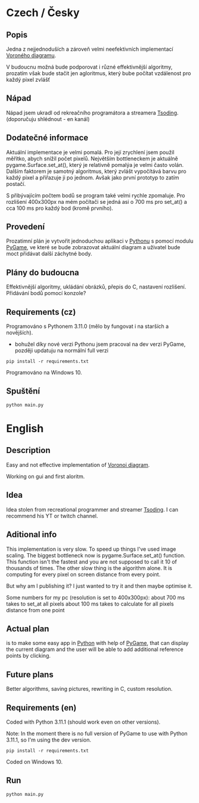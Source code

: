 # Czech / Česky
## Popis 
Jedna z nejjednoduších a zároveň velmi neefektivních implementací 
[Voroného diagramu](https://cs.wikipedia.org/wiki/Voroného_diagram). 

V budoucnu možná bude podporovat i různé effektivnější algoritmy, 
prozatím však bude stačit jen agloritmus, který bube počítat vzdálenost
pro každý pixel zvlášť

## Nápad
Nápad jsem ukradl od rekreačního programátora a streamera [Tsoding](https://www.youtube.com/watch?v=kT-Mz87-HcQ). (doporučuju shlédnout - en kanál)

## Dodatečné informace
Aktuální implementace je velmi pomalá. Pro její zrychlení jsem použil měřítko,
abych snížil počet pixelů. Největším bottleneckem je aktuálně 
pygame.Surface.set_at(), který je relativně pomalýa je velmi často volán. 
Dalším faktorem je samotný algoritmus, který zvlášt vypočítává barvu
pro každý pixel a přiřazuje ji po jednom. Avšak jako první prototyp to zatím postačí.

S přibývajícím počtem bodů se program také velmi rychle zpomaluje.
Pro rozlišení 400x300px na mém počítači se jedná asi o 700 ms pro set_at() a
cca 100 ms pro každý bod (kromě prvního).

## Provedení
Prozatimní plán je vytvořit jednoduchou aplikaci v [Pythonu](https://www.python.org) 
s pomocí modulu [PyGame](https://www.pygame.org), ve které se bude zobrazovat 
aktuální diagram a uživatel bude moct přidávat další záchytné body.

## Plány do budoucna
Effektivnější algoritmy, ukládání obrázků, přepis do C, nastavení rozlišení.
Přidávání bodů pomocí konzole?

## Requirements (cz)
Programováno s Pythonem 3.11.0 (mělo by fungovat i na starších a novějších).
 - bohužel díky nové verzi Pythonu jsem pracoval na dev verzi PyGame, později 
 updatuju na normální full verzi 
```
pip install -r requirements.txt
```

Programováno na Windows 10.

## Spuštění
```
python main.py
```


# English

## Description
Easy and not effective implementation of [Voronoi diagram](https://en.wikipedia.org/wiki/Voronoi_diagram). 

Working on gui and first aloritm.

## Idea
Idea stolen from recreational programmer and streamer [Tsoding](https://www.youtube.com/watch?v=kT-Mz87-HcQ). I can recommend his YT or twitch channel.

## Aditional info
This implementation is very slow. To speed up things I've used image
scaling. The biggest bottleneck now is pygame.Surface.set_at() function.
This function isn't the fastest and you are not supposed to call it 10 of
thousands of times. The other slow thing is the algorithm alone. It is 
computing for every pixel on screen distance from every point.

But why am I publishing it? I just wanted to try it and then maybe 
optimise it. 

Some numbers for my pc (resolution is set to 400x300px):
about 700 ms takes to set_at all pixels
about 100 ms takes to calculate for all pixels distance from one point

## Actual plan
is to make some easy app in [Python](https://www.python.org) with help of
[PyGame](https://www.pygame.org), that can display the current diagram 
and the user will be able to add additional reference points by clicking.

## Future plans
Better algorithms, saving pictures, rewriting in C, custom resolution.

## Requirements (en)
Coded with Python 3.11.1 (should work even on other versions).
 
Note: In the moment there is no full version
of PyGame to use with Python 3.11.1, so I'm using the dev version.
```
pip install -r requirements.txt
```

Coded on Windows 10.

## Run
```
python main.py
```

